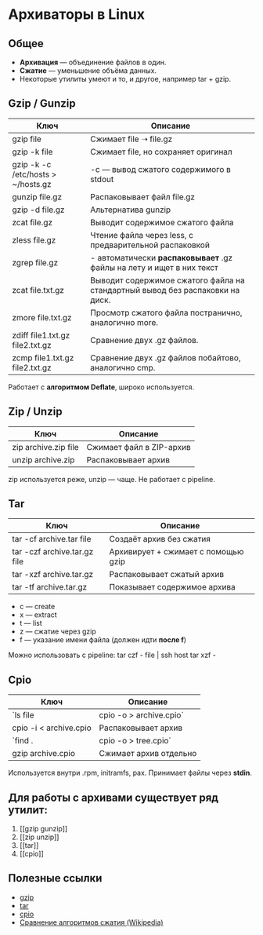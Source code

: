 # **Архиваторы в Linux**

## **Общее**
- **Архивация** — объединение файлов в один.
- **Сжатие** — уменьшение объёма данных.
- Некоторые утилиты умеют и то, и другое, например tar + gzip.

## **Gzip / Gunzip**

| **Ключ**                           | **Описание**                                                                  |
| ---------------------------------- | ----------------------------------------------------------------------------- |
| gzip file                          | Сжимает file ➝ file.gz                                                        |
| gzip -k file                       | Сжимает file, но сохраняет оригинал                                           |
| gzip -k -c /etc/hosts > ~/hosts.gz | -c — вывод сжатого содержимого в stdout                                       |
| gunzip file.gz                     | Распаковывает файл file.gz                                                    |
| gzip -d file.gz                    | Альтернатива gunzip                                                           |
| zcat file.gz                       | Выводит содержимое сжатого файла                                              |
| zless file.gz                      | Чтение файла через less, с предварительной распаковкой                        |
| zgrep file.gz                      | - автоматически **распаковывает** .gz файлы на лету и ищет в них текст        |
| zcat file.txt.gz                   | Выводит содержимое сжатого файла на стандартный вывод без распаковки на диск. |
| zmore file.txt.gz                  | Просмотр сжатого файла постранично, аналогично more.                          |
| zdiff file1.txt.gz file2.txt.gz    | Сравнение двух .gz файлов.                                                    |
| zcmp file1.txt.gz file2.txt.gz     | Сравнение двух .gz файлов побайтово, аналогично cmp.                          |
Работает с **алгоритмом Deflate**, широко используется.

## **Zip / Unzip**

|**Ключ**|**Описание**|
|---|---|
|zip archive.zip file|Сжимает файл в ZIP-архив|
|unzip archive.zip|Распаковывает архив|
zip используется реже, unzip — чаще. Не работает с pipeline.

## **Tar**

| **Ключ**                     | **Описание**                        |
| ---------------------------- | ----------------------------------- |
| tar -cf archive.tar file     | Создаёт архив без сжатия            |
| tar -czf archive.tar.gz file | Архивирует + сжимает с помощью gzip |
| tar -xzf archive.tar.gz      | Распаковывает сжатый архив          |
| tar -tf archive.tar.gz       | Показывает содержимое архива        |
- c — create
- x — extract
- t — list
- z — сжатие через gzip
- f — указание имени файла (должен идти **после f**)

Можно использовать с pipeline: tar czf - file | ssh host tar xzf -

## **Cpio**

|**Ключ**|**Описание**|
|---|---|
|`ls file|cpio -o > archive.cpio`|
|cpio -i < archive.cpio|Распаковывает архив|
|`find .|cpio -o > tree.cpio`|
|gzip archive.cpio|Сжимает архив отдельно|

Используется внутри .rpm, initramfs, pax. Принимает файлы через **stdin**.

## **Для работы с архивами существует ряд утилит:**

1. [[gzip gunzip]]
2. [[zip unzip]]
3. [[tar]]
4. [[cpio]]
## **Полезные ссылки**

- [gzip](https://man7.org/linux/man-pages/man1/gzip.1.html)
- [tar](https://man7.org/linux/man-pages/man1/tar.1.html)
- [cpio](https://man7.org/linux/man-pages/man1/cpio.1.html)
- [Сравнение алгоритмов сжатия (Wikipedia)](https://ru.wikipedia.org/wiki/%D0%A1%D1%80%D0%B0%D0%B2%D0%BD%D0%B5%D0%BD%D0%B8%D0%B5_%D0%B0%D0%BB%D0%B3%D0%BE%D1%80%D0%B8%D1%82%D0%BC%D0%BE%D0%B2_%D1%81%D0%B6%D0%B0%D1%82%D0%B8%D1%8F_%D0%B4%D0%B0%D0%BD%D0%BD%D1%8B%D1%85)
